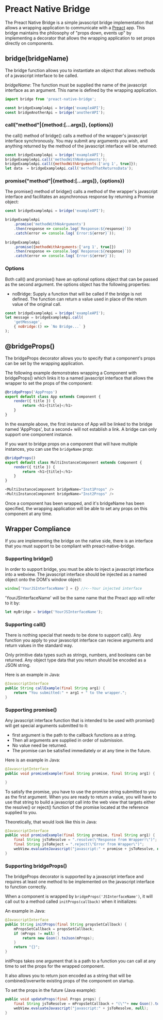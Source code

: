 # Preact Native Bridge

The Preact Native Bridge is a simple javascript bridge implementation that allows a wrapping application to communicate with a [Preact](https://preactjs.com/) app. This bridge maintains the philosophy of "props down, events up" by implementing a decorator that allows the wrapping application to set props directly on components.

## bridge(bridgeName)

The bridge function allows you to instantiate an object that allows methods of a javascript interface to be called.

*bridgeName*: The function must be supplied the name of the javascript interface as an argument. This name is defined by the wrapping application.

```javascript
import bridge from 'preact-native-bridge';

const bridgeExampleApi = bridge('exampleAPI');
const bridgeAnotherApi = bridge('anotherAPI');
```


### call("method"|{method:[...args]}, {options})

the call() method of bridge() calls a method of the wrapper's javascript interface synchronously. You may submit any arguments you wish, and anything returned by the method of the javascript interface will be returned:

```javascript
const bridgeExampleApi = bridge('exampleAPI');
bridgeExampleApi.call('methodWithNoArguments');
bridgeExampleApi.call({methodWithArguments:['arg 1', true]});
let data  = bridgeExampleApi.call('methodThatReturnsData');
```

### promise("method"|{method:[...args]}, {options})

The promise() method of bridge() calls a method of the wrapper's javascript interface and facilitates an asynchronous response by returning a Promise object:

```javascript
const bridgeExampleApi = bridge('exampleAPI');

bridgeExampleApi
	.promise('methodWithNoArguments')
	.then(response => console.log(`Response:${response}`))
	.catch(error => console.log(`Error:${error}`));
	
bridgeExampleApi
	.promise({methodWithArguments:['arg 1', true]})
	.then(response => console.log(`Response:${response}`))
	.catch(error => console.log(`Error:${error}`));
```

### Options

Both call() and promise() have an optional options object that can be passed as the second argument. the options object has the following properties:

* noBridge: Supply a function that will be called if the bridge is not defined. The function can return a value used in place of the return value of the original call.

```javascript
const bridgeExampleApi = bridge('exampleAPI');
let message = bridgeExampleApi.call(
	'getMessage', 
	{ noBridge:() => `No Bridge...` }
);
```

## @bridgeProps()

The bridgeProps decorator allows you to specify that a component's props can be set by the wrapping application.

The following example demonstrates wrapping a Component with bridgeProps() which links it to a named javascript interface that allows the wrapper to set the props of the component:

```javascript
@bridgeProps('AppProps')
export default class App extends Component {
	render({ title }) {
		return <h1>{title}</h1>
	}
}
```
In the example above, the first instance of App will be linked to the bridge named 'AppProps', but a second+ will not establish a link. A bridge can only support one component instance. 

If you want to bridge props on a component that will have multiple instances, you can use the `bridgeName` prop:

```javascript
@bridgeProps()
export default class MultiInstanceComponent extends Component {
	render({ title }) {
		return <h1>{title}</h1>
	}
}

<MultiInstanceComponent bridgeName="Inst1Props" />
<MultiInstanceComponent bridgeName="Inst2Props" />
```

Once a component has been wrapped, and it's bridgeName has been specified, the wrapping application will be able to set any props on this component at any time.

## Wrapper Compliance

If you are implementing the bridge on the native side, there is an interface that you must support to be compliant with preact-native-bridge.


### Supporting bridge()

In order to support bridge, you must be able to inject a javascript interface into a webview. The javascript interface should be injected as a named object onto the DOM's window object:

```javascript
window['YourJSInterfaceName'] = {} //<--Your injected interface
``` 
'YourJSInterfaceName' will be the same name that the Preact app will refer to it by: 

```javascript
let myBridge = bridge('YourJSInterfaceName');
```

### Supporting call()

 There is nothing special that needs to be done to support call(). Any function you apply to your javascript interface can recieve arguments and return values in the standard way.
 
Only primitive data types such as strings, numbers, and booleans can be returned. Any object type data that you return should be encoded as a JSON string.

Here is an example in Java:

```java
@JavascriptInterface
public String callExample(final String arg1) {
	return "You submitted:" + arg1 + " to the wrapper.";
}
```


### Supporting promise()

Any javascript interface function that is intended to be used with promise() will get special arguments submitted to it:

* first argument is the path to the callback functions as a string.
* Then all arguments are supplied in order of submission.
* No value need be returned.
* The promise can be satisfied immediately or at any time in the future.

Here is an example in Java:

```java
@JavascriptInterface
public void promiseExample(final String promise, final String arg1) {

}
```

To satisfy the promise, you have to use the promise string submitted to you as the first argument. When you are ready to return a value, you will have to use that string to build a javascript call into the web view that targets either the resolve() or reject() function of the promise located at the reference supplied to you.

Theoretically, that would look like this in Java:

```java
@JavascriptInterface
public void promiseExample(final String promise, final String arg1) {
	final String jsToResolve = ".resolve(\"Response from Wrapper!\")";
	final String jsToReject = ".reject(\"Error from Wrapper\")";
	webView.evaluateJavascript("javascript:" + promise + jsToResolve, null);
}
```

### Supporting bridgeProps()

The bridgeProps decorator is supported by a javascript interface and requires at least one method to be implemented on the javascript interface to function correctly.

When a component is wrapped by `bridgeProps('JSInterfaceName')`, it will call out to a method called `initProps(callback)` when it initializes:

An example in Java:

```java
@JavascriptInterface
public String initProps(final String propsSetCallback) {
	mPropsSetCallback = propsSetCallback;
	if (mProps != null) {
		return new Gson().toJson(mProps);
	}
	return "{}";
}
```
initProps takes one argument that is a path to a function you can call at any time to set the props for the wrapped component. 

It also allows you to return json encoded as a string that will be combined/overwrite existing props of the component on startup.

To set the props in the future (Java example):

```java
public void updateProps(final Props props) {
	final String jsToResolve = mPropsSetCallback + "(\""+ new Gson().toJson(props) +"\")";
	webView.evaluateJavascript("javascript:" + jsToResolve, null);
}
```